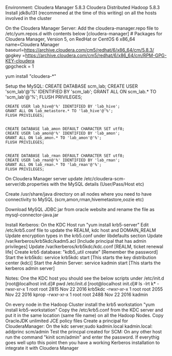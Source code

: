 Environment:
Cloudera Manager 5.8.3
Cloudera Distributed Hadoop 5.8.3
Install jdk8u131 (recommened at the time of this writing) on all the hosts involved in the cluster 

On the Cloudera Manager Server:
Add the cloudera-manager.repo file to /etc/yum.repos.d with contents below
	[cloudera-manager]
	# Packages for Cloudera Manager, Version 5, on RedHat or CentOS 6 x86_64           	  
	name=Cloudera Manager
	baseurl=https://archive.cloudera.com/cm5/redhat/6/x86_64/cm/5.8.3/
	gpgkey =https://archive.cloudera.com/cm5/redhat/6/x86_64/cm/RPM-GPG-KEY-cloudera    
	gpgcheck = 1

yum install "cloudera-*"

Setup the MySQL:
	CREATE DATABASE scm_lab;
	CREATE USER 'scm_lab'@'%' IDENTIFIED BY 'scm_lab';
	GRANT ALL ON scm_lab.* TO 'scm_lab'@'%';
	FLUSH PRIVILEGES;
	
	CREATE USER lab_hive@'%' IDENTIFIED BY 'lab_hive';
	GRANT ALL ON lab_metastore.* TO 'lab_hive'@'%';
	FLUSH PRIVILEGES;


	CREATE DATABASE lab_amon DEFAULT CHARACTER SET utf8;
	CREATE USER lab_amon@'%' IDENTIFIED BY 'lab_amon';
	GRANT ALL ON lab_amon.* TO 'lab_amon'@'%';
	FLUSH PRIVILEGES;


	CREATE DATABASE lab_rman DEFAULT CHARACTER SET utf8;
	CREATE USER lab_rman@'%' IDENTIFIED BY 'lab_rman';
	GRANT ALL ON lab_rman.* TO 'lab_rman'@'%';
	FLUSH PRIVILEGES;


On Cloudera Manager server update /etc/cloudera-scm-server/db.properties with the MySQL details (User/Pass/Host etc)

Create /usr/share/java directory on all nodes where you need to have connectivity to MySQL (scm,amon,rman,hivemetastore,oozie etc)

Download MySQL JDBC jar from oracle website and rename the file as mysql-connector-java.jar


Install Kerberos:
On the KDC Host run "yum install krb5-server"
Edit /etc/krb5.conf file to update the REALM, kdc host and DOMAIN_REALM
Update encryption types in the krb5.conf under libdefaults section
Update /var/kerberos/krb5kdc/kadm5.acl [Include principal that has admin privileges]
Update /var/kerberos/krb5kdc/kdc.conf [REALM, ticket renewal life]
Create krb5 database: "kdb5_util create" [Remember the password]
Start the krb5kdc: service krb5kdc start [This starts the key distribution center (kdc)]
Start the Admin Server: service kadmin start [This starts the kerberos admin server]

Notes:
One the KDC host you should see the below scripts under /etc/init.d 
[root@localhost init.d]# pwd
/etc/init.d
[root@localhost init.d]# ls -lrt k*
-rwxr-xr-x 1 root root  2815 Nov 22  2016 krb5kdc
-rwxr-xr-x 1 root root  2055 Nov 22  2016 kprop
-rwxr-xr-x 1 root root  2488 Nov 22  2016 kadmin


On every node in the Hadoop Cluster install the krb5 workstation
"yum install krb5-workstation"
Copy the /etc/krb5.conf from the KDC server and put it in the same location (same file name) on all the Hadoop Nodes.
Copy OracleJDK unlimited JCE policy files
Create a principal for ClouderaManager:
On the kdc server;sudo kadmin.local
kadmin.local: addprinc scm/admin 
<enter a password and note it down>
Test the princpal created for SCM: On any other host run the command "kinit scm/admin" and enter the password. 
If everythig goes well upto this point then you have a working Kerberos installation to integrate it with Cloudera Manager

